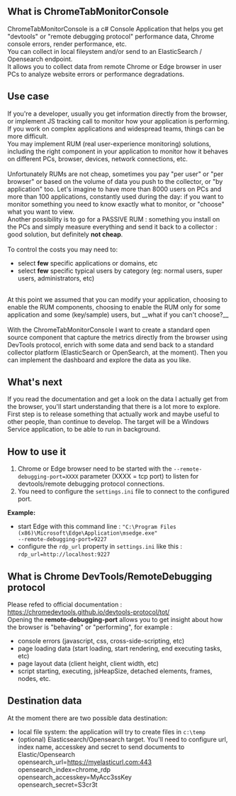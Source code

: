 ## What is ChromeTabMonitorConsole
ChromeTabMonitorConsole is a c# Console Application that helps you get "devtools" or "remote debugging protocol" performance data, Chrome console errors, render performance, etc.<br>
You can collect in local fileystem and/or send to an ElasticSearch / Opensearch endpoint.<br>
It allows you to collect data from remote Chrome or Edge browser in user PCs to analyze website errors or performance degradations.

## Use case
If you're a developer, usually you get information directly from the browser, or implement JS tracking call to monitor how your application is performing.<br>
If you work on complex applications and widespread teams, things can be more difficult.<br>
You may implement RUM (real user-experience monitoring) solutions, including the right component in your application to monitor how it behaves on different PCs, browser, devices, network connections, etc.<br>
<br>
Unfortunately RUMs are not cheap, sometimes you pay "per user" or "per browser" or based on the volume of data you push to the collector, or "by application" too. Let's imagine to have more than 8000 users on PCs and more than 100 applications, constantly used during the day: if you want to monitor something you need to know exactly what to monitor, or "choose" what you want to view. <br>
Another possibility is to go for a PASSIVE RUM : something you install on the PCs and simply measure everything and send it back to a collector : good solution, but definitely __not cheap__.<br>
<br>
To control the costs you may need to:
- select __few__ specific applications or domains, etc
- select __few__ specific typical users by category (eg: normal users, super users, administrators, etc)
<br>
At this point we assumed that you can modify your application, choosing to enable the RUM components, choosing to enable the RUM only for some application and some (key/sample) users, but  __what if you can't choose?__ <br>
<br>
With the ChromeTabMonitorConsole I want to create a standard open source component that capture the metrics directly from the browser using DevTools protocol, enrich with some data and send back to a standard collector platform (ElasticSearch or OpenSearch, at the moment). Then you can implement the dashboard and explore the data as you like.<br>

## What's next
If you read the documentation and get a look on the data I actually get from the browser, you'll start understanding that there is a lot more to explore.<br>
First step is to release something that actually work and maybe useful to other people, than continue to develop.
The target will be a Windows Service application, to be able to run in background.


## How to use it
1. Chrome or Edge browser need to be started with the <code>--remote-debugging-port=XXXX</code> parameter (XXXX = tcp port) to listen for devtools/remote debugging protocol connections.<br>
2. You need to configure the <code>settings.ini</code> file to connect to the configured port.
   
__Example:__ <br>
- start Edge with this command line : <code>"C:\Program Files (x86)\Microsoft\Edge\Application\msedge.exe" --remote-debugging-port=9227</code> <br>
- configure the <code>rdp_url</code> property in <code>settings.ini</code> like this : <code>rdp_url=http://localhost:9227</code> <br>


## What is Chrome DevTools/RemoteDebugging protocol
Please refed to official documentation : https://chromedevtools.github.io/devtools-protocol/tot/ <br>
Opening the **remote-debugging-port** allows you to get insight about how the browser is "behaving" or "performing", for example :<br>
- console errors (javascript, css, cross-side-scripting, etc)
- page loading data (start loading, start rendering, end executing tasks, etc)
- page layout data (client height, client width, etc)
- script starting, executing, jsHeapSize, detached elements, frames, nodes, etc.

## Destination data
At the moment there are two possible data destination:<br>
- local file system: the application will try to create files in <code>c:\temp</code>
- (optional) Elasticsearch/Opensearch target. You'll need to configure url, index name, accesskey and secret to send documents to Elastic/Opensearch<br>
  opensearch_url=https://myelasticurl.com:443 <br>
  opensearch_index=chrome_rdp <br>
  opensearch_accesskey=MyAcc3ssKey <br>
  opensearch_secret=S3cr3t <br>
